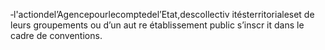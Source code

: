 ‐l'actiondel’Agencepourlecomptedel’Etat,descollectiv itésterritorialeset de leurs groupements ou d’un aut re établissement public s’inscr it dans le cadre de conventions.